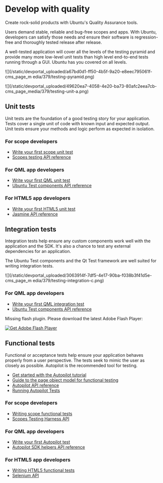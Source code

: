





# Develop with quality

Create rock-solid products with Ubuntu's Quality Assurance tools.

Users demand stable, reliable and bug-free scopes and apps. With Ubuntu,
developers can satisfy those needs and ensure their software is regression-
free and thoroughly tested release after release.

A well-tested application will cover all the levels of the testing pyramid and
provide many more low-level unit tests than high level end-to-end tests
running through a GUI. Ubuntu has you covered on all levels.

![](/static/devportal_uploaded/a67bd0d1-ff50-4b5f-9a20-e8eec795061f-cms_page_m
edia/379/testing-pyramid.png)





![](/static/devportal_uploaded/49620ea7-4058-4e20-ba73-80afc2eea7cb-
cms_page_media/379/testing-unit-a.png)

## Unit tests

Unit tests are the foundation of a good testing story for your application.
Tests cover a single unit of code with known input and expected output. Unit
tests ensure your methods and logic perform as expected in isolation.





### For scope developers

  * [Write your first scope unit test](/en/phone/scopes/tutorials/scopes-unit-testing/)
  * [Scopes testing API reference](https://developer.ubuntu.com/api/devel/ubuntu-14.10/cplusplus/unity-scopes/dir_4a2a62c60bd6f2d5db6599a21d12fb4a.html)

### For QML app developers

  * [Write your first QML unit test](/en/phone/apps/qml/tutorials/qml-unit-testing/)
  * [Ubuntu Test components API reference](https://developer.ubuntu.com/api/qml/sdk-14.10/Ubuntu.Test/)

### For HTML5 app developers

  * [Write your first HTML5 unit test](/en/phone/apps/html-5/tutorials/html5-unit-testing/)
  * [Jasmine API reference](http://jasmine.github.io/)





## Integration tests

Integration tests help ensure any custom components work well with the
application and the SDK. It's also a chance to test any external dependencies
for an application.

The Ubuntu Test components and the Qt Test framework are well suited for
writing integration tests.

![](/static/devportal_uploaded/3063914f-7df5-4e17-90ba-f038b3f41d5e-cms_page_m
edia/379/testing-integration-c.png)





### For QML app developers

  * [Write your first QML integration test](/en/phone/apps/qml/tutorials/qml-integration-testing/)
  * [Ubuntu Test components API reference](https://developer.ubuntu.com/api/qml/sdk-14.10/Ubuntu.Test/)





Missing flash plugin. Please download the latest Adobe Flash Player:

[ ![Get Adobe Flash
Player](/static/devportal_static/cms/img/icons/plugins/get_flash_player.gif)
](https://www.adobe.com/go/getflashplayer)

## Functional tests

Functional or acceptance tests help ensure your application behaves properly
from a user perspective. The tests seek to mimic the user as closely as
possible. Autopilot is the recommended tool for testing.

  * [Get started with the Autopilot tutorial](https://developer.ubuntu.com/api/autopilot/python/1.5.0/tutorial-getting_started/)
  * [Guide to the page object model for functional testing](/en/phone/platform/guides/acceptance-testing-using-the-page-object-model/)
  * [Autopilot API reference](https://developer.ubuntu.com/api/autopilot/python/1.5.0/)
  * [Running Autopilot Tests](/en/phone/platform/guides/running-autopilot-tests/)

### For scope developers

  * [Writing scope functional tests](http://people.canonical.com/~nskaggs/scopes-harness/tutorial/tutorial.html)
  * [Scopes Testing Harness API](http://people.canonical.com/~nskaggs/scopes-harness/api/api.html)

### For QML app developers

  * [Write your first Autopilot test](/en/phone/apps/qml/tutorials/writing-qml-acceptance-tests/)
  * [Autopilot SDK helpers API reference](https://developer.ubuntu.com/api/autopilot/python/1.5.0/ubuntuuitoolkit/)

### For HTML5 app developers

  * [Writing HTML5 functional tests](/en/phone/apps/html-5/tutorials/writing-html5-functional-tests/)
  * [Selenium API](http://selenium-python.readthedocs.org/en/latest/api.html)





